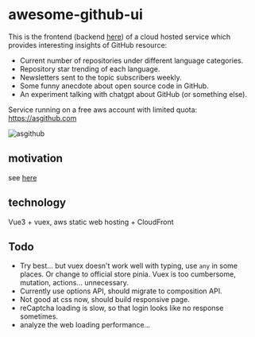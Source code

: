 # awesome-github-ui

This is the frontend (backend [here](https://github.com/ajeecai/awesome-github-srv)) of a cloud hosted service which provides interesting insights of GitHub resource:

- Current number of repositories under different language categories.
- Repository star trending of each language.
- Newsletters sent to the topic subscribers weekly.
- Some funny anecdote about open source code in GitHub.
- An experiment talking with chatgpt about GitHub (or something else).

Service running on a free aws account with limited quota: https://asgithub.com

![asgithub](https://github.com/user-attachments/assets/f2063536-c7a8-48dc-b514-32ed298ff5de)

## motivation

see [here](https://asgithub.com/about)

## technology

Vue3 + vuex, aws static web hosting + CloudFront

## Todo

- Try best... but vuex doesn't work well with typing, use `any` in some places. Or change to official store pinia. Vuex is too cumbersome, mutation, actions... unnecessary.
- Currently use options API, should migrate to composition API.
- Not good at css now, should build responsive page.
- reCaptcha loading is slow, so that login looks like no response sometimes.
- analyze the web loading performance...

